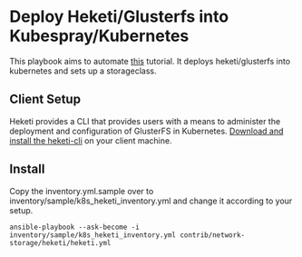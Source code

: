 # Deploy Heketi/Glusterfs into Kubespray/Kubernetes
This playbook aims to automate [this](https://github.com/heketi/heketi/blob/master/docs/admin/install-kubernetes.md) tutorial. It deploys heketi/glusterfs into kubernetes and sets up a storageclass.

## Client Setup
Heketi provides a CLI that provides users with a means to administer the deployment and configuration of GlusterFS in Kubernetes. [Download and install the heketi-cli](https://github.com/heketi/heketi/releases) on your client machine.

## Install
Copy the inventory.yml.sample over to inventory/sample/k8s_heketi_inventory.yml and change it according to your setup.
```
ansible-playbook --ask-become -i inventory/sample/k8s_heketi_inventory.yml contrib/network-storage/heketi/heketi.yml
```
